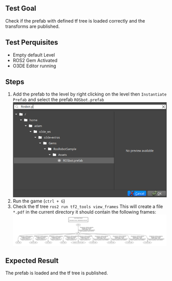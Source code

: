 ## Test Goal

Check if the prefab with defined tf tree is loaded correctly and the transforms are published.

## Test Perquisites

- Empty default Level
- ROS2 Gem Activated
- O3DE Editor running

## Steps

1. Add the prefab to the level by right clicking on the level then `Instantiate Prefab` and select the prefab `ROSbot.prefab`
![add prefab](asset/add-prefab.png)
2. Run the game (`ctrl + G`)
3. Check the tf tree `ros2 run tf2_tools view_frames` This will create a file `*.pdf` in the current directory it should contain the following frames:
![tf tree](asset/frames.png)

## Expected Result

The prefab is loaded and the tf tree is published.